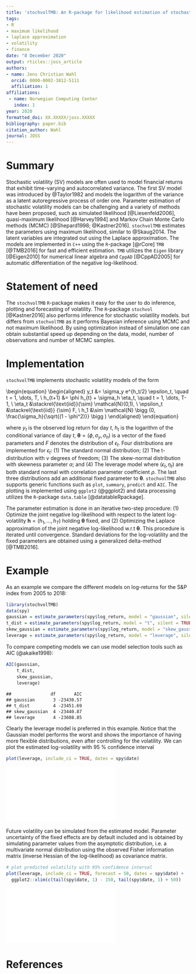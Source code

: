 ```yaml
---
title: 'stochvolTMB: An R-package for likelihood estimation of stochastic volatility models'
tags:
- R
- maximum likelihood
- laplace approximation
- volatility
- finance
date: "8 December 2020"
output: rticles::joss_article
authors:
- name: Jens Christian Wahl
  orcid: 0000-0002-3812-5111
  affiliation: 1
affiliations:
 - name: Norwegian Computing Center
   index: 1
year: 2020
formatted_doi: XX.XXXXX/joss.XXXXX
bibliography: paper.bib
citation_author: Wahl
journal: JOSS
---
```



# Summary

Stochastic volatility (SV) models are often used to model financial returns that exhibit time-varying and autocorrelated 
variance. The first SV model was introduced by @Taylor1982 and models the logarithm of the variance as a latent autoregressive process of 
order one. Parameter estimation of stochastic volatility models can be challenging and a variety of methods have been 
proposed, such as simulated likelihood [@Liesenfeld2006], quasi-maximum likelihood [@Harvey1994] and 
Markov Chain Monte Carlo methods (MCMC) [@Shepard1998; @Kastner2016]. `stochvolTMB` estimates
the parameters using maximum likelihood, similar to @Skaug2014. The latent variables are integrated out using the Laplace approximation. 
The models are implemented in `C++` using the `R`-package [@rCore] `TMB` [@TMB2016] for fast and efficient estimation. `TMB` utilizes 
the `Eigen` library [@Eigen2010] for numerical linear algebra and `CppAD` [@CppAD2005] for automatic differentiation of 
the negative log-likelihood. 


# Statement of need
The `stochvolTMB` `R`-package makes it easy for the user to do inference, plotting and forecasting of volatility. The `R`-package `stochvol` [@Kastner2016] also performs inference for stochastic volatility models. but differs from `stochvolTMB` as it performs Bayesian inference using MCMC and not maximum likelihood. 
By using optimization instead of simulation one can obtain substantial speed up depending on the data, model, number of observations and number of MCMC samples.  


# Implementation

`stochvolTMB` implements stochastic volatility models of the form

\begin{equation}
    \begin{aligned}
        y_t &= \sigma_y e^{h_t/2} \epsilon_t, \quad t = 1, \dots, T, \\
        h_{t+1} &= \phi h_{t} + \sigma_h \eta_t, \quad t = 1, \dots, T-1, \\
        \eta_t &\stackrel{\text{iid}}{\sim} \mathcal{N}(0,1), \\
        \epsilon_t &\stackrel{\text{iid}} {\sim}  F, \\
        h_1 &\sim \mathcal{N} \bigg (0, \frac{\sigma_h}{\sqrt{(1 - \phi^2)}} \bigg )
    \end{aligned}
\end{equation}

where $y_t$ is the observed log return for day $t$, $h_t$ is the logarithm of the conditional variance of day $t$, $\boldsymbol{\theta} = (\phi, \sigma_y, \sigma_h)$ is a vector of the fixed parameters and $F$ denotes the distribution of $\epsilon_t$. 
Four distributions are implemented for $\epsilon_t$: (1) The standard normal distribution; (2) The t-distribution with $\nu$ degrees of freedom; 
(3) The skew-normal distribution with skewness parameter $\alpha$; and (4) The leverage model where $(\epsilon_t, \eta_t)$ are both standard normal with correlation parameter
coefficient $\rho$. The last three distributions add an additional fixed parameter to $\boldsymbol{\theta}$. `stochvolTMB` also supports generic functions such as `plot`, `summary`, `predict` and `AIC`. The plotting is 
implemented using `ggplot2` (@ggplot2) and data processing utilizes the `R`-package `data.table` [@datatableRpackage]. 

The parameter estimation is done in an iterative two-step procedure: (1) Optimize the joint negative log-likelihood 
with respect to the latent log-volatility $\boldsymbol{h} = (h_1, \ldots, h_T)$ holding $\boldsymbol{\theta}$ fixed, and (2) Optimizing 
the Laplace approximation of the joint negative log-likelihood w.r.t $\boldsymbol{\theta}$. This procedure is iterated until convergence. 
Standard deviations for the log-volatility and the fixed parameters are obtained using a generalized delta-method [@TMB2016].


# Example 

As an example we compare the different models on log-returns for the S&P index from 2005 to 2018:


```r
library(stochvolTMB)
data(spy)
gaussian = estimate_parameters(spy$log_return, model = "gaussian", silent = TRUE)
t_dist = estimate_parameters(spy$log_return, model = "t", silent = TRUE)
skew_gaussian = estimate_parameters(spy$log_return, model = "skew_gaussian", silent = TRUE)
leverage = estimate_parameters(spy$log_return, model = "leverage", silent = TRUE)
```

To compare competing models we can use model selection tools such as AIC (@akaike1998):


```r
AIC(gaussian,
    t_dist,
    skew_gaussian,
    leverage)
```

```
##               df       AIC
## gaussian       3 -23430.57
## t_dist         4 -23451.69
## skew_gaussian  4 -23440.87
## leverage       4 -23608.85
```

Clearly the leverage model is preferred in this example. Notice that the Gaussian model performs the worst and shows the
importance of having more flexible distributions, even after controlling for the volatility. We can plot the estimated log-volatility with 95 % confidence interval


```r
plot(leverage, include_ci = TRUE, dates = spy$date)
```

![](paper_files/figure-latex/unnamed-chunk-3-1.pdf)<!-- --> 

Future volatility can be simulated from the estimated model. Parameter uncertainty of the fixed effects are by default included and is obtained by simulating parameter values from the asymptotic distribution, i.e. 
a multivariate normal distribution using the observed Fisher information matrix (inverse Hessian of the log-likelihood) as covariance matrix. 


```r
# plot predicted volatility with 95% confidence interval
plot(leverage, include_ci = TRUE, forecast = 50, dates = spy$date) +
  ggplot2::xlim(c(tail(spy$date, 1) - 150, tail(spy$date, 1) + 50))
```

![](paper_files/figure-latex/unnamed-chunk-4-1.pdf)<!-- --> 





# References

